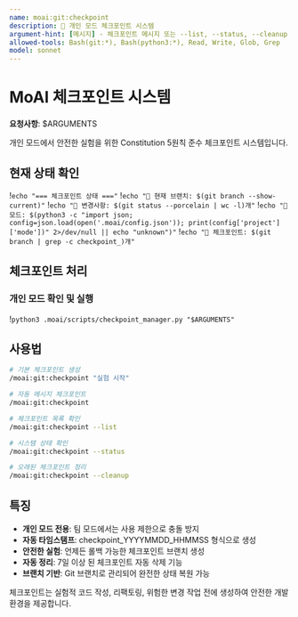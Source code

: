 ```yaml
---
name: moai:git:checkpoint
description: 💾 개인 모드 체크포인트 시스템
argument-hint: [메시지] - 체크포인트 메시지 또는 --list, --status, --cleanup 옵션
allowed-tools: Bash(git:*), Bash(python3:*), Read, Write, Glob, Grep
model: sonnet
---
```


# MoAI 체크포인트 시스템

**요청사항**: $ARGUMENTS

개인 모드에서 안전한 실험을 위한 Constitution 5원칙 준수 체크포인트 시스템입니다.

## 현재 상태 확인

!`echo "=== 체크포인트 상태 ==="`
!`echo "📍 현재 브랜치: $(git branch --show-current)"`
!`echo "📝 변경사항: $(git status --porcelain | wc -l)개"`
!`echo "🎯 모드: $(python3 -c "import json; config=json.load(open('.moai/config.json')); print(config['project']['mode'])" 2>/dev/null || echo "unknown")"`
!`echo "💾 체크포인트: $(git branch | grep -c checkpoint_)개"`

## 체크포인트 처리

### 개인 모드 확인 및 실행

!`python3 .moai/scripts/checkpoint_manager.py "$ARGUMENTS"`

## 사용법

```bash
# 기본 체크포인트 생성
/moai:git:checkpoint "실험 시작"

# 자동 메시지 체크포인트
/moai:git:checkpoint

# 체크포인트 목록 확인
/moai:git:checkpoint --list

# 시스템 상태 확인
/moai:git:checkpoint --status

# 오래된 체크포인트 정리
/moai:git:checkpoint --cleanup
```

## 특징

- **개인 모드 전용**: 팀 모드에서는 사용 제한으로 충돌 방지
- **자동 타임스탬프**: checkpoint_YYYYMMDD_HHMMSS 형식으로 생성
- **안전한 실험**: 언제든 롤백 가능한 체크포인트 브랜치 생성
- **자동 정리**: 7일 이상 된 체크포인트 자동 삭제 기능
- **브랜치 기반**: Git 브랜치로 관리되어 완전한 상태 복원 가능

체크포인트는 실험적 코드 작성, 리팩토링, 위험한 변경 작업 전에 생성하여 안전한 개발 환경을 제공합니다.
